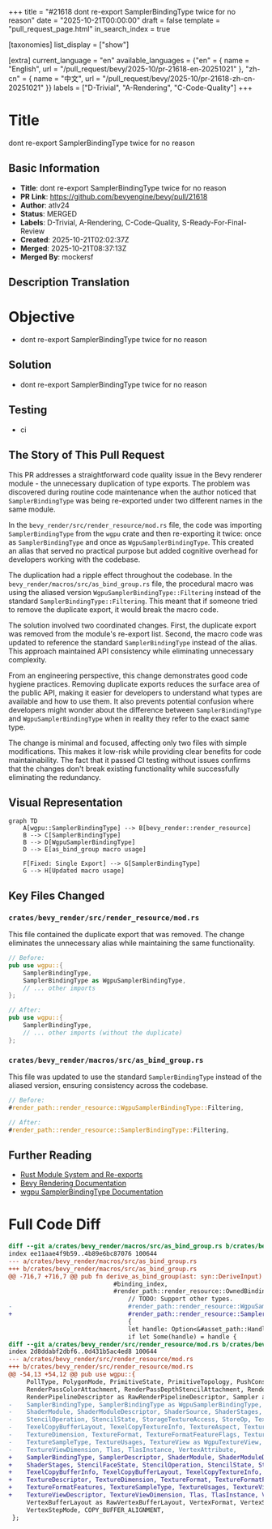 +++
title = "#21618 dont re-export SamplerBindingType twice for no reason"
date = "2025-10-21T00:00:00"
draft = false
template = "pull_request_page.html"
in_search_index = true

[taxonomies]
list_display = ["show"]

[extra]
current_language = "en"
available_languages = {"en" = { name = "English", url = "/pull_request/bevy/2025-10/pr-21618-en-20251021" }, "zh-cn" = { name = "中文", url = "/pull_request/bevy/2025-10/pr-21618-zh-cn-20251021" }}
labels = ["D-Trivial", "A-Rendering", "C-Code-Quality"]
+++

# Title
dont re-export SamplerBindingType twice for no reason

## Basic Information
- **Title**: dont re-export SamplerBindingType twice for no reason
- **PR Link**: https://github.com/bevyengine/bevy/pull/21618
- **Author**: atlv24
- **Status**: MERGED
- **Labels**: D-Trivial, A-Rendering, C-Code-Quality, S-Ready-For-Final-Review
- **Created**: 2025-10-21T02:02:37Z
- **Merged**: 2025-10-21T08:37:13Z
- **Merged By**: mockersf

## Description Translation
# Objective

- dont re-export SamplerBindingType twice for no reason

## Solution

- dont re-export SamplerBindingType twice for no reason

## Testing

- ci

## The Story of This Pull Request

This PR addresses a straightforward code quality issue in the Bevy renderer module - the unnecessary duplication of type exports. The problem was discovered during routine code maintenance when the author noticed that `SamplerBindingType` was being re-exported under two different names in the same module.

In the `bevy_render/src/render_resource/mod.rs` file, the code was importing `SamplerBindingType` from the `wgpu` crate and then re-exporting it twice: once as `SamplerBindingType` and once as `WgpuSamplerBindingType`. This created an alias that served no practical purpose but added cognitive overhead for developers working with the codebase.

The duplication had a ripple effect throughout the codebase. In the `bevy_render/macros/src/as_bind_group.rs` file, the procedural macro was using the aliased version `WgpuSamplerBindingType::Filtering` instead of the standard `SamplerBindingType::Filtering`. This meant that if someone tried to remove the duplicate export, it would break the macro code.

The solution involved two coordinated changes. First, the duplicate export was removed from the module's re-export list. Second, the macro code was updated to reference the standard `SamplerBindingType` instead of the alias. This approach maintained API consistency while eliminating unnecessary complexity.

From an engineering perspective, this change demonstrates good code hygiene practices. Removing duplicate exports reduces the surface area of the public API, making it easier for developers to understand what types are available and how to use them. It also prevents potential confusion where developers might wonder about the difference between `SamplerBindingType` and `WgpuSamplerBindingType` when in reality they refer to the exact same type.

The change is minimal and focused, affecting only two files with simple modifications. This makes it low-risk while providing clear benefits for code maintainability. The fact that it passed CI testing without issues confirms that the changes don't break existing functionality while successfully eliminating the redundancy.

## Visual Representation

```mermaid
graph TD
    A[wgpu::SamplerBindingType] --> B[bevy_render::render_resource]
    B --> C[SamplerBindingType]
    B --> D[WgpuSamplerBindingType]
    D --> E[as_bind_group macro usage]
    
    F[Fixed: Single Export] --> G[SamplerBindingType]
    G --> H[Updated macro usage]
```

## Key Files Changed

### `crates/bevy_render/src/render_resource/mod.rs`
This file contained the duplicate export that was removed. The change eliminates the unnecessary alias while maintaining the same functionality.

```rust
// Before:
pub use wgpu::{
    SamplerBindingType,
    SamplerBindingType as WgpuSamplerBindingType,
    // ... other imports
};

// After:
pub use wgpu::{
    SamplerBindingType,
    // ... other imports (without the duplicate)
};
```

### `crates/bevy_render/macros/src/as_bind_group.rs`
This file was updated to use the standard `SamplerBindingType` instead of the aliased version, ensuring consistency across the codebase.

```rust
// Before:
#render_path::render_resource::WgpuSamplerBindingType::Filtering,

// After:
#render_path::render_resource::SamplerBindingType::Filtering,
```

## Further Reading

- [Rust Module System and Re-exports](https://doc.rust-lang.org/book/ch07-02-defining-modules-to-control-scope-and-privacy.html)
- [Bevy Rendering Documentation](https://bevyengine.org/learn/quick-start/getting-started/systems/)
- [wgpu SamplerBindingType Documentation](https://docs.rs/wgpu/latest/wgpu/enum.SamplerBindingType.html)

# Full Code Diff
```diff
diff --git a/crates/bevy_render/macros/src/as_bind_group.rs b/crates/bevy_render/macros/src/as_bind_group.rs
index ee11aae4f9b59..4b89e6bc87076 100644
--- a/crates/bevy_render/macros/src/as_bind_group.rs
+++ b/crates/bevy_render/macros/src/as_bind_group.rs
@@ -716,7 +716,7 @@ pub fn derive_as_bind_group(ast: syn::DeriveInput) -> Result<TokenStream> {
                             #binding_index,
                             #render_path::render_resource::OwnedBindingResource::Sampler(
                                 // TODO: Support other types.
-                                #render_path::render_resource::WgpuSamplerBindingType::Filtering,
+                                #render_path::render_resource::SamplerBindingType::Filtering,
                                 {
                                 let handle: Option<&#asset_path::Handle<#image_path::Image>> = (&self.#field_name).into();
                                 if let Some(handle) = handle {
diff --git a/crates/bevy_render/src/render_resource/mod.rs b/crates/bevy_render/src/render_resource/mod.rs
index 2d8ddabf2dbf6..0d431b5ac4ed8 100644
--- a/crates/bevy_render/src/render_resource/mod.rs
+++ b/crates/bevy_render/src/render_resource/mod.rs
@@ -54,13 +54,12 @@ pub use wgpu::{
     PollType, PolygonMode, PrimitiveState, PrimitiveTopology, PushConstantRange,
     RenderPassColorAttachment, RenderPassDepthStencilAttachment, RenderPassDescriptor,
     RenderPipelineDescriptor as RawRenderPipelineDescriptor, Sampler as WgpuSampler,
-    SamplerBindingType, SamplerBindingType as WgpuSamplerBindingType, SamplerDescriptor,
-    ShaderModule, ShaderModuleDescriptor, ShaderSource, ShaderStages, StencilFaceState,
-    StencilOperation, StencilState, StorageTextureAccess, StoreOp, TexelCopyBufferInfo,
-    TexelCopyBufferLayout, TexelCopyTextureInfo, TextureAspect, TextureDescriptor,
-    TextureDimension, TextureFormat, TextureFormatFeatureFlags, TextureFormatFeatures,
-    TextureSampleType, TextureUsages, TextureView as WgpuTextureView, TextureViewDescriptor,
-    TextureViewDimension, Tlas, TlasInstance, VertexAttribute,
+    SamplerBindingType, SamplerDescriptor, ShaderModule, ShaderModuleDescriptor, ShaderSource,
+    ShaderStages, StencilFaceState, StencilOperation, StencilState, StorageTextureAccess, StoreOp,
+    TexelCopyBufferInfo, TexelCopyBufferLayout, TexelCopyTextureInfo, TextureAspect,
+    TextureDescriptor, TextureDimension, TextureFormat, TextureFormatFeatureFlags,
+    TextureFormatFeatures, TextureSampleType, TextureUsages, TextureView as WgpuTextureView,
+    TextureViewDescriptor, TextureViewDimension, Tlas, TlasInstance, VertexAttribute,
     VertexBufferLayout as RawVertexBufferLayout, VertexFormat, VertexState as RawVertexState,
     VertexStepMode, COPY_BUFFER_ALIGNMENT,
 };
```
